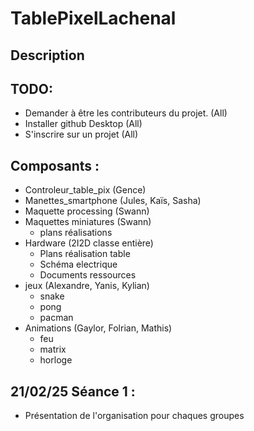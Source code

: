 # TablePixelLachenal

## Description


## TODO:

- Demander à être les contributeurs du projet. (All)
- Installer github Desktop (All)
- S'inscrire sur un projet (All)

## Composants :

- Controleur_table_pix (Gence)
- Manettes_smartphone (Jules, Kaïs, Sasha)
- Maquette processing (Swann)
- Maquettes miniatures (Swann)
    - plans réalisations
- Hardware (2I2D classe entière)
  - Plans réalisation table
  - Schéma electrique
  - Documents ressources
- jeux (Alexandre, Yanis, Kylian)
  - snake
  - pong
  - pacman
- Animations (Gaylor, Folrian, Mathis)
  - feu
  - matrix
  - horloge
 

## 21/02/25 Séance 1 : 

- Présentation de l'organisation pour chaques groupes
